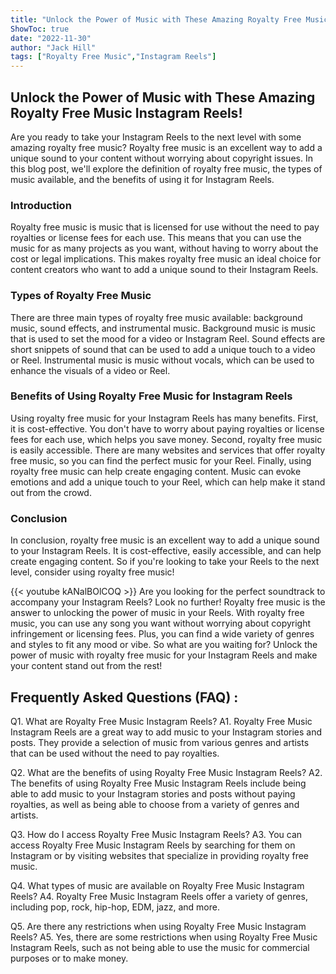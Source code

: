 ```yaml
---
title: "Unlock the Power of Music with These Amazing Royalty Free Music Instagram Reels!"
ShowToc: true 
date: "2022-11-30"
author: "Jack Hill" 
tags: ["Royalty Free Music","Instagram Reels"]
---
```

## Unlock the Power of Music with These Amazing Royalty Free Music Instagram Reels!

Are you ready to take your Instagram Reels to the next level with some amazing royalty free music? Royalty free music is an excellent way to add a unique sound to your content without worrying about copyright issues. In this blog post, we'll explore the definition of royalty free music, the types of music available, and the benefits of using it for Instagram Reels.

### Introduction

Royalty free music is music that is licensed for use without the need to pay royalties or license fees for each use. This means that you can use the music for as many projects as you want, without having to worry about the cost or legal implications. This makes royalty free music an ideal choice for content creators who want to add a unique sound to their Instagram Reels.

### Types of Royalty Free Music

There are three main types of royalty free music available: background music, sound effects, and instrumental music. Background music is music that is used to set the mood for a video or Instagram Reel. Sound effects are short snippets of sound that can be used to add a unique touch to a video or Reel. Instrumental music is music without vocals, which can be used to enhance the visuals of a video or Reel.

### Benefits of Using Royalty Free Music for Instagram Reels

Using royalty free music for your Instagram Reels has many benefits. First, it is cost-effective. You don't have to worry about paying royalties or license fees for each use, which helps you save money. Second, royalty free music is easily accessible. There are many websites and services that offer royalty free music, so you can find the perfect music for your Reel. Finally, using royalty free music can help create engaging content. Music can evoke emotions and add a unique touch to your Reel, which can help make it stand out from the crowd.

### Conclusion

In conclusion, royalty free music is an excellent way to add a unique sound to your Instagram Reels. It is cost-effective, easily accessible, and can help create engaging content. So if you're looking to take your Reels to the next level, consider using royalty free music!

{{< youtube kANalBOlCOQ >}} 
Are you looking for the perfect soundtrack to accompany your Instagram Reels? Look no further! Royalty free music is the answer to unlocking the power of music in your Reels. With royalty free music, you can use any song you want without worrying about copyright infringement or licensing fees. Plus, you can find a wide variety of genres and styles to fit any mood or vibe. So what are you waiting for? Unlock the power of music with royalty free music for your Instagram Reels and make your content stand out from the rest!

## Frequently Asked Questions (FAQ) :
Q1. What are Royalty Free Music Instagram Reels?
A1. Royalty Free Music Instagram Reels are a great way to add music to your Instagram stories and posts. They provide a selection of music from various genres and artists that can be used without the need to pay royalties.

Q2. What are the benefits of using Royalty Free Music Instagram Reels?
A2. The benefits of using Royalty Free Music Instagram Reels include being able to add music to your Instagram stories and posts without paying royalties, as well as being able to choose from a variety of genres and artists.

Q3. How do I access Royalty Free Music Instagram Reels?
A3. You can access Royalty Free Music Instagram Reels by searching for them on Instagram or by visiting websites that specialize in providing royalty free music.

Q4. What types of music are available on Royalty Free Music Instagram Reels?
A4. Royalty Free Music Instagram Reels offer a variety of genres, including pop, rock, hip-hop, EDM, jazz, and more.

Q5. Are there any restrictions when using Royalty Free Music Instagram Reels?
A5. Yes, there are some restrictions when using Royalty Free Music Instagram Reels, such as not being able to use the music for commercial purposes or to make money.


